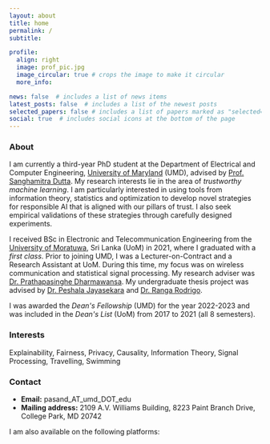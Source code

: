 ```yaml
---
layout: about
title: home
permalink: /
subtitle:

profile:
  align: right
  image: prof_pic.jpg
  image_circular: true # crops the image to make it circular
  more_info:

news: false  # includes a list of news items
latest_posts: false  # includes a list of the newest posts
selected_papers: false # includes a list of papers marked as "selected={true}"
social: true  # includes social icons at the bottom of the page
---
```


### About
I am currently a third-year PhD student at the Department of Electrical and Computer Engineering, [University of Maryland](https://umd.edu/) (UMD), advised by [Prof. Sanghamitra Dutta](https://sites.google.com/site/sanghamitraweb/). My research interests lie in the area of *trustworthy machine learning*. I am particularly interested in using tools from information theory, statistics and optimization to develop novel strategies for responsible AI that is aligned with our pillars of trust. I also seek empirical validations of these strategies through carefully designed experiments.

I received BSc in Electronic and Telecommunication Engineering from the [University of Moratuwa](https://uom.lk/), Sri Lanka (UoM) in 2021, where I graduated with a *first class*. Prior to joining UMD, I was a Lecturer-on-Contract and a Research Assistant at UoM. During this time, my focus was on wireless communication and statistical signal processing. My research adviser was [Dr. Prathapasinghe Dharmawansa](https://sites.google.com/view/prathapasinghe/home). My undergraduate thesis project was advised by [Dr. Peshala Jayasekara](https://peshala.staff.uom.lk/projects/) and [Dr. Ranga Rodrigo](https://ent.uom.lk/team/dr-ranga-rodrigo/).

I was awarded the *Dean's Fellowship* (UMD) for the year 2022-2023 and was included in the *Dean's List* (UoM) from 2017 to 2021 (all 8 semesters).

### Interests
Explainability, Fairness, Privacy, Causality, Information Theory, Signal Processing, Travelling, Swimming

### Contact
- **Email:** pasand_AT_umd_DOT_edu
- **Mailing address:** 2109 A.V. Williams Building, 8223 Paint Branch Drive, College Park, MD 20742

I am also available on the following platforms:
